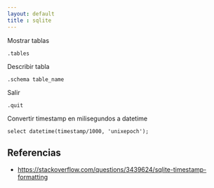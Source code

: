 ```yaml
---
layout: default
title : sqlite
---
```

Mostrar tablas

    .tables

Describir tabla

    .schema table_name

Salir

    .quit

Convertir timestamp en milisegundos a datetime

    select datetime(timestamp/1000, 'unixepoch');

## Referencias

* https://stackoverflow.com/questions/3439624/sqlite-timestamp-formatting

